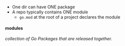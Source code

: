 - One dir can have ONE package
- A repo typically contains ONE module 
	- `go.mod` at the root of a project declares the module

#### modules
_collection of Go Packages that are released together._
